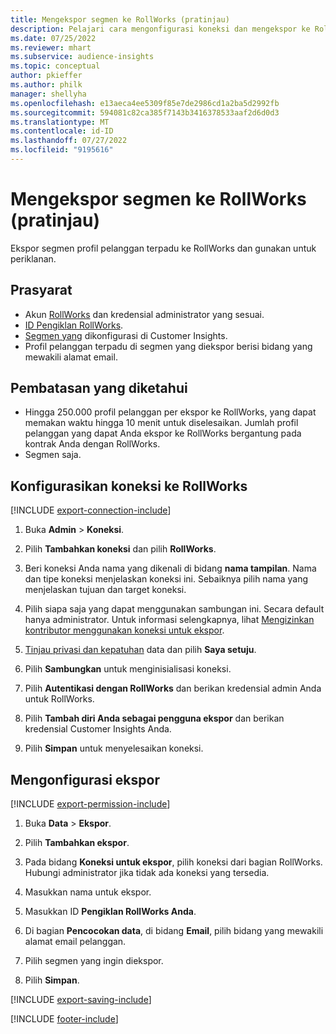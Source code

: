 ```yaml
---
title: Mengekspor segmen ke RollWorks (pratinjau)
description: Pelajari cara mengonfigurasi koneksi dan mengekspor ke RollWorks.
ms.date: 07/25/2022
ms.reviewer: mhart
ms.subservice: audience-insights
ms.topic: conceptual
author: pkieffer
ms.author: philk
manager: shellyha
ms.openlocfilehash: e13aeca4ee5309f85e7de2986cd1a2ba5d2992fb
ms.sourcegitcommit: 594081c82ca385f7143b3416378533aaf2d6d0d3
ms.translationtype: MT
ms.contentlocale: id-ID
ms.lasthandoff: 07/27/2022
ms.locfileid: "9195616"
---
```

# <a name="export-segments-to-rollworks-preview"></a>Mengekspor segmen ke RollWorks (pratinjau)

Ekspor segmen profil pelanggan terpadu ke RollWorks dan gunakan untuk periklanan.

## <a name="prerequisites"></a>Prasyarat

- Akun [RollWorks](https://www.rollworks.com/) dan kredensial administrator yang sesuai.
- [ID Pengiklan RollWorks](https://help.adroll.com/hc/articles/212011838-Advertiser-Profiles).
- [Segmen yang](segments.md) dikonfigurasi di Customer Insights.
- Profil pelanggan terpadu di segmen yang diekspor berisi bidang yang mewakili alamat email.

## <a name="known-limitations"></a>Pembatasan yang diketahui

- Hingga 250.000 profil pelanggan per ekspor ke RollWorks, yang dapat memakan waktu hingga 10 menit untuk diselesaikan. Jumlah profil pelanggan yang dapat Anda ekspor ke RollWorks bergantung pada kontrak Anda dengan RollWorks.
- Segmen saja.

## <a name="set-up-connection-to-rollworks"></a>Konfigurasikan koneksi ke RollWorks

[!INCLUDE [export-connection-include](includes/export-connection-admn.md)]

1. Buka **Admin** > **Koneksi**.

1. Pilih **Tambahkan koneksi** dan pilih **RollWorks**.

1. Beri koneksi Anda nama yang dikenali di bidang **nama tampilan**. Nama dan tipe koneksi menjelaskan koneksi ini. Sebaiknya pilih nama yang menjelaskan tujuan dan target koneksi.

1. Pilih siapa saja yang dapat menggunakan sambungan ini.  Secara default hanya administrator. Untuk informasi selengkapnya, lihat [Mengizinkan kontributor menggunakan koneksi untuk ekspor](connections.md#allow-contributors-to-use-a-connection-for-exports).

1. [Tinjau privasi dan kepatuhan](connections.md#data-privacy-and-compliance) data dan pilih **Saya setuju**.

1. Pilih **Sambungkan** untuk menginisialisasi koneksi.

1. Pilih **Autentikasi dengan RollWorks** dan berikan kredensial admin Anda untuk RollWorks.

1. Pilih **Tambah diri Anda sebagai pengguna ekspor** dan berikan kredensial Customer Insights Anda.

1. Pilih **Simpan** untuk menyelesaikan koneksi.

## <a name="configure-an-export"></a>Mengonfigurasi ekspor

[!INCLUDE [export-permission-include](includes/export-permission.md)]

1. Buka **Data** > **Ekspor**.

1. Pilih **Tambahkan ekspor**.

1. Pada bidang **Koneksi untuk ekspor**, pilih koneksi dari bagian RollWorks. Hubungi administrator jika tidak ada koneksi yang tersedia.

1. Masukkan nama untuk ekspor.

1. Masukkan ID **Pengiklan RollWorks Anda**.

1. Di bagian **Pencocokan data**, di bidang **Email**, pilih bidang yang mewakili alamat email pelanggan.

1. Pilih segmen yang ingin diekspor.

1. Pilih **Simpan**.

[!INCLUDE [export-saving-include](includes/export-saving.md)]

[!INCLUDE [footer-include](includes/footer-banner.md)]
